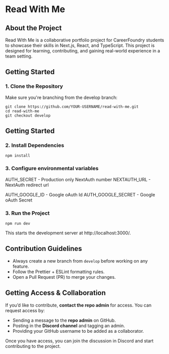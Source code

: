 # Read With Me

## About the Project

Read With Me is a collaborative portfolio project for CareerFoundry students to showcase their skills in Next.js, React, and TypeScript. This project is designed for learning, contributing, and gaining real-world experience in a team setting.

## Getting Started

### 1. Clone the Repository

Make sure you're branching from the develop branch:

```
git clone https://github.com/YOUR-USERNAME/read-with-me.git
cd read-with-me
git checkout develop
```

## Getting Started

### 2. Install Dependencies

`npm install`  

### 3. Configure environmental variables
AUTH_SECRET - Production only NextAuth number
NEXTAUTH_URL - NextAuth redirect url

AUTH_GOOGLE_ID - Google oAuth Id
AUTH_GOOGLE_SECRET - Google oAuth Secret


### 3. Run the Project  

`npm run dev`  

This starts the development server at http://localhost:3000/.

## Contribution Guidelines
- Always create a new branch from `develop` before working on any feature.
- Follow the Prettier + ESLint formatting rules.
- Open a Pull Request (PR) to merge your changes.

## Getting Access & Collaboration
If you’d like to contribute, **contact the repo admin** for access. You can request access by:
- Sending a message to the **repo admin** on GitHub.
- Posting in the **Discord channel** and tagging an admin.
- Providing your GitHub username to be added as a collaborator.

Once you have access, you can join the discussion in Discord and start contributing to the project.